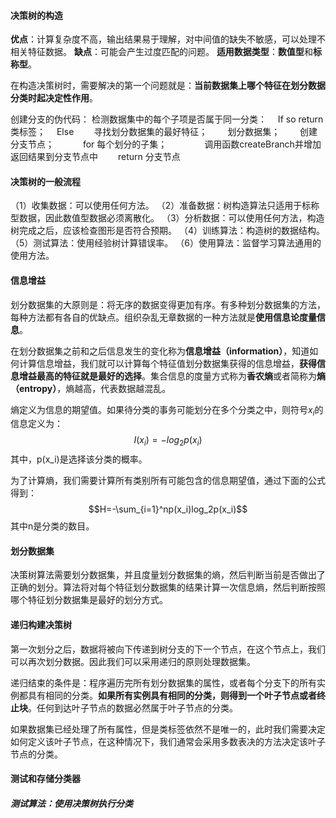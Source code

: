 #### 决策树的构造

**优点**：计算复杂度不高，输出结果易于理解，对中间值的缺失不敏感，可以处理不相关特征数据。
**缺点**：可能会产生过度匹配的问题。
**适用数据类型**：**数值型**和**标称型**。

在构造决策树时，需要解决的第一个问题就是：**当前数据集上哪个特征在划分数据分类时起决定性作用**。

创建分支的伪代码：
检测数据集中的每个子项是否属于同一分类：
&emsp;If so return 类标签；
&emsp;Else
&emsp;&emsp;寻找划分数据集的最好特征；
&emsp;&emsp;划分数据集；
&emsp;&emsp;创建分支节点；
&emsp;&emsp;&emsp;for 每个划分的子集；
&emsp;&emsp;&emsp;&emsp;调用函数createBranch并增加返回结果到分支节点中
&emsp;&emsp;return 分支节点

#### 决策树的一般流程

（1）收集数据：可以使用任何方法。
（2）准备数据：树构造算法只适用于标称型数据，因此数值型数据必须离散化。
（3）分析数据：可以使用任何方法，构造树完成之后，应该检查图形是否符合预期。
（4）训练算法：构造树的数据结构。
（5）测试算法：使用经验树计算错误率。
（6）使用算法：监督学习算法通用的使用方法。

#### 信息增益

划分数据集的大原则是：将无序的数据变得更加有序。有多种划分数据集的方法，每种方法都有各自的优缺点。组织杂乱无章数据的一种方法就是**使用信息论度量信息**。

在划分数据集之前和之后信息发生的变化称为**信息增益（information）**，知道如何计算信息增益，我们就可以计算每个特征值划分数据集获得的信息增益，**获得信息增益最高的特征就是最好的选择**。集合信息的度量方式称为**香农熵**或者简称为**熵（entropy）**，熵越高，代表数据越混乱。

熵定义为信息的期望值。如果待分类的事务可能划分在多个分类之中，则符号$x_i$的信息定义为：
$$I(x_i) = -log_2p(x_i)$$
其中，p(x_i)是选择该分类的概率。

为了计算熵，我们需要计算所有类别所有可能包含的信息期望值，通过下面的公式得到：
$$H=-\sum_{i=1}^np(x_i)log_2p(x_i)$$
其中n是分类的数目。

#### 划分数据集

决策树算法需要划分数据集，并且度量划分数据集的熵，然后判断当前是否做出了正确的划分。算法将对每个特征划分数据集的结果计算一次信息熵，然后判断按照哪个特征划分数据集是最好的划分方式。

#### 递归构建决策树

第一次划分之后，数据将被向下传递到树分支的下一个节点，在这个节点上，我们可以再次划分数据。因此我们可以采用递归的原则处理数据集。

递归结束的条件是：程序遍历完所有划分数据集的属性，或者每个分支下的所有实例都具有相同的分类。**如果所有实例具有相同的分类，则得到一个叶子节点或者终止块**。任何到达叶子节点的数据必然属于叶子节点的分类。

如果数据集已经处理了所有属性，但是类标签依然不是唯一的，此时我们需要决定如何定义该叶子节点，在这种情况下，我们通常会采用多数表决的方法决定该叶子节点的分类。

#### 测试和存储分类器
##### 测试算法：使用决策树执行分类
